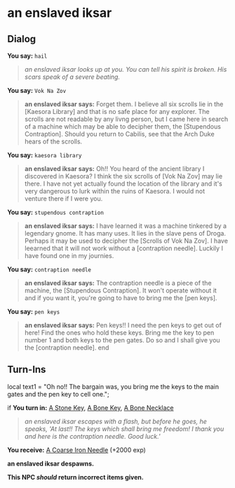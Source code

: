 # an enslaved iksar


## Dialog

**You say:** `hail`



>*an enslaved iksar looks up at you. You can tell his spirit is broken. His scars speak of a severe beating.*

**You say:** `Vok Na Zov`



>**an enslaved iksar says:** Forget them. I believe all six scrolls lie in the [Kaesora Library] and that is no safe place for any explorer. The scrolls are not readable by any livng person, but I came here in search of a machine which may be able to decipher them, the [Stupendous Contraption]. Should you return to Cabilis, see that the Arch Duke hears of the scrolls.

**You say:** `kaesora library`



>**an enslaved iksar says:** Oh!! You heard of the ancient library I discovered in Kaesora? I think the six scrolls of [Vok Na Zov] may lie there. I have not yet actually found the location of the library and it's very dangerous to lurk within the ruins of Kaesora. I would not venture there if I were you.

**You say:** `stupendous contraption`



>**an enslaved iksar says:** I have learned it was a machine tinkered by a legendary gnome. It has many uses. It lies in the slave pens of Droga. Perhaps it may be used to decipher the [Scrolls of Vok Na Zov]. I have leearned that it will not work without a [contraption needle]. Luckily I have found one in my journies.

**You say:** `contraption needle`



>**an enslaved iksar says:** The contraption needle is a piece of the machine, the [Stupendous Contraption]. It won't operate without it and if you want it, you're going to have to bring me the [pen keys].

**You say:** `pen keys`



>**an enslaved iksar says:** Pen keys!! I need the pen keys to get out of here! Find the ones who hold these keys. Bring me the key to pen number 1 and both keys to the pen gates. Do so and I shall give you the [contraption needle].
end

## Turn-Ins



local text1 = "Oh no!! The bargain was, you bring me the keys to the main gates and the pen key to cell one.";





if **You turn in:** [A Stone Key](/item/12708), [A Bone Key](/item/12712), [A Bone Necklace](/item/12713)


>*an enslaved iksar escapes with a flash, but before he goes, he speaks, 'At last!! The keys which shall bring me freedom! I thank you and here is the contraption needle. Good luck.'*


 **You receive:**  [A Coarse Iron Needle](/item/12714) (+2000 exp)


**an enslaved iksar despawns.**

**This NPC *should* return incorrect items given.**






